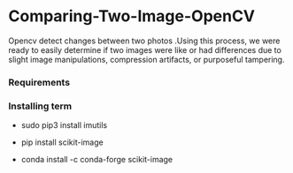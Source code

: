# Comparing-Two-Image-OpenCV


Opencv detect changes between two photos .Using this process, we were ready to easily determine if two images were like or had differences due to slight image manipulations, compression artifacts, or purposeful tampering.

### Requirements
### Installing term
* sudo pip3 install imutils

* pip install scikit-image

* conda install -c conda-forge scikit-image


